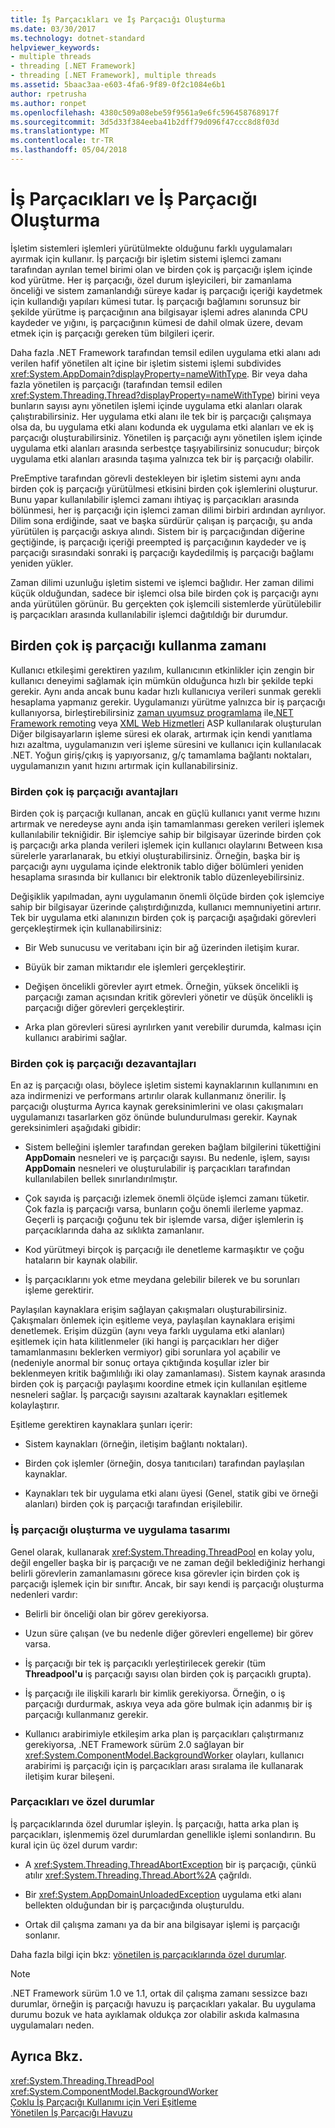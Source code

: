 ```yaml
---
title: İş Parçacıkları ve İş Parçacığı Oluşturma
ms.date: 03/30/2017
ms.technology: dotnet-standard
helpviewer_keywords:
- multiple threads
- threading [.NET Framework]
- threading [.NET Framework], multiple threads
ms.assetid: 5baac3aa-e603-4fa6-9f89-0f2c1084e6b1
author: rpetrusha
ms.author: ronpet
ms.openlocfilehash: 4380c509a08ebe59f9561a9e6fc596458768917f
ms.sourcegitcommit: 3d5d33f384eeba41b2dff79d096f47ccc8d8f03d
ms.translationtype: MT
ms.contentlocale: tr-TR
ms.lasthandoff: 05/04/2018
---
```

# <a name="threads-and-threading"></a>İş Parçacıkları ve İş Parçacığı Oluşturma
İşletim sistemleri işlemleri yürütülmekte olduğunu farklı uygulamaları ayırmak için kullanır. İş parçacığı bir işletim sistemi işlemci zamanı tarafından ayrılan temel birimi olan ve birden çok iş parçacığı işlem içinde kod yürütme. Her iş parçacığı, özel durum işleyicileri, bir zamanlama önceliği ve sistem zamanlandığı süreye kadar iş parçacığı içeriği kaydetmek için kullandığı yapıları kümesi tutar. İş parçacığı bağlamını sorunsuz bir şekilde yürütme iş parçacığının ana bilgisayar işlemi adres alanında CPU kaydeder ve yığını, iş parçacığının kümesi de dahil olmak üzere, devam etmek için iş parçacığı gereken tüm bilgileri içerir.  
  
 Daha fazla .NET Framework tarafından temsil edilen uygulama etki alanı adı verilen hafif yönetilen alt içine bir işletim sistemi işlemi subdivides <xref:System.AppDomain?displayProperty=nameWithType>. Bir veya daha fazla yönetilen iş parçacığı (tarafından temsil edilen <xref:System.Threading.Thread?displayProperty=nameWithType>) birini veya bunların sayısı aynı yönetilen işlemi içinde uygulama etki alanları olarak çalıştırabilirsiniz. Her uygulama etki alanı ile tek bir iş parçacığı çalışmaya olsa da, bu uygulama etki alanı kodunda ek uygulama etki alanları ve ek iş parçacığı oluşturabilirsiniz. Yönetilen iş parçacığı aynı yönetilen işlem içinde uygulama etki alanları arasında serbestçe taşıyabilirsiniz sonucudur; birçok uygulama etki alanları arasında taşıma yalnızca tek bir iş parçacığı olabilir.  
  
 PreEmptive tarafından görevli destekleyen bir işletim sistemi aynı anda birden çok iş parçacığı yürütülmesi etkisini birden çok işlemlerini oluşturur. Bunu yapar kullanılabilir işlemci zamanı ihtiyaç iş parçacıkları arasında bölünmesi, her iş parçacığı için işlemci zaman dilimi birbiri ardından ayrılıyor. Dilim sona erdiğinde, saat ve başka sürdürür çalışan iş parçacığı, şu anda yürütülen iş parçacığı askıya alındı. Sistem bir iş parçacığından diğerine geçtiğinde, iş parçacığı içeriği preempted iş parçacığının kaydeder ve iş parçacığı sırasındaki sonraki iş parçacığı kaydedilmiş iş parçacığı bağlamı yeniden yükler.  
  
 Zaman dilimi uzunluğu işletim sistemi ve işlemci bağlıdır. Her zaman dilimi küçük olduğundan, sadece bir işlemci olsa bile birden çok iş parçacığı aynı anda yürütülen görünür. Bu gerçekten çok işlemcili sistemlerde yürütülebilir iş parçacıkları arasında kullanılabilir işlemci dağıtıldığı bir durumdur.  
  
## <a name="when-to-use-multiple-threads"></a>Birden çok iş parçacığı kullanma zamanı  
 Kullanıcı etkileşimi gerektiren yazılım, kullanıcının etkinlikler için zengin bir kullanıcı deneyimi sağlamak için mümkün olduğunca hızlı bir şekilde tepki gerekir. Aynı anda ancak bunu kadar hızlı kullanıcıya verileri sunmak gerekli hesaplama yapmanız gerekir. Uygulamanızı yürütme yalnızca bir iş parçacığı kullanıyorsa, birleştirebilirsiniz [zaman uyumsuz programlama](../../../docs/standard/asynchronous-programming-patterns/calling-synchronous-methods-asynchronously.md) ile[.NET Framework remoting](https://msdn.microsoft.com/library/eccb1d31-0a22-417a-97fd-f4f1f3aa4462) veya [XML Web Hizmetleri](https://msdn.microsoft.com/library/1e64af78-d705-4384-b08d-591a45f4379c) ASP kullanılarak oluşturulan Diğer bilgisayarların işleme süresi ek olarak, artırmak için kendi yanıtlama hızı azaltma, uygulamanızın veri işleme süresini ve kullanıcı için kullanılacak .NET. Yoğun giriş/çıkış iş yapıyorsanız, g/ç tamamlama bağlantı noktaları, uygulamanızın yanıt hızını artırmak için kullanabilirsiniz.  
  
### <a name="advantages-of-multiple-threads"></a>Birden çok iş parçacığı avantajları  
 Birden çok iş parçacığı kullanan, ancak en güçlü kullanıcı yanıt verme hızını artırmak ve neredeyse aynı anda işin tamamlanması gereken verileri işlemek kullanılabilir tekniğidir. Bir işlemciye sahip bir bilgisayar üzerinde birden çok iş parçacığı arka planda verileri işlemek için kullanıcı olaylarını Between kısa sürelerle yararlanarak, bu etkiyi oluşturabilirsiniz. Örneğin, başka bir iş parçacığı aynı uygulama içinde elektronik tablo diğer bölümleri yeniden hesaplama sırasında bir kullanıcı bir elektronik tablo düzenleyebilirsiniz.  
  
 Değişiklik yapılmadan, aynı uygulamanın önemli ölçüde birden çok işlemciye sahip bir bilgisayar üzerinde çalıştırdığınızda, kullanıcı memnuniyetini artırır. Tek bir uygulama etki alanınızın birden çok iş parçacığı aşağıdaki görevleri gerçekleştirmek için kullanabilirsiniz:  
  
-   Bir Web sunucusu ve veritabanı için bir ağ üzerinden iletişim kurar.  
  
-   Büyük bir zaman miktarıdır ele işlemleri gerçekleştirir.  
  
-   Değişen öncelikli görevler ayırt etmek. Örneğin, yüksek öncelikli iş parçacığı zaman açısından kritik görevleri yönetir ve düşük öncelikli iş parçacığı diğer görevleri gerçekleştirir.  
  
-   Arka plan görevleri süresi ayrılırken yanıt verebilir durumda, kalması için kullanıcı arabirimi sağlar.  
  
### <a name="disadvantages-of-multiple-threads"></a>Birden çok iş parçacığı dezavantajları  
 En az iş parçacığı olası, böylece işletim sistemi kaynaklarının kullanımını en aza indirmenizi ve performans artırılır olarak kullanmanız önerilir. İş parçacığı oluşturma Ayrıca kaynak gereksinimlerini ve olası çakışmaları uygulamanızı tasarlarken göz önünde bulundurulması gerekir. Kaynak gereksinimleri aşağıdaki gibidir:  
  
-   Sistem belleğini işlemler tarafından gereken bağlam bilgilerini tükettiğini **AppDomain** nesneleri ve iş parçacığı sayısı. Bu nedenle, işlem, sayısı **AppDomain** nesneleri ve oluşturulabilir iş parçacıkları tarafından kullanılabilen bellek sınırlandırılmıştır.  
  
-   Çok sayıda iş parçacığı izlemek önemli ölçüde işlemci zamanı tüketir. Çok fazla iş parçacığı varsa, bunların çoğu önemli ilerleme yapmaz. Geçerli iş parçacığı çoğunu tek bir işlemde varsa, diğer işlemlerin iş parçacıklarında daha az sıklıkta zamanlanır.  
  
-   Kod yürütmeyi birçok iş parçacığı ile denetleme karmaşıktır ve çoğu hataların bir kaynak olabilir.  
  
-   İş parçacıklarını yok etme meydana gelebilir bilerek ve bu sorunları işleme gerektirir.  
  
 Paylaşılan kaynaklara erişim sağlayan çakışmaları oluşturabilirsiniz. Çakışmaları önlemek için eşitleme veya, paylaşılan kaynaklara erişimi denetlemek. Erişim düzgün (aynı veya farklı uygulama etki alanları) eşitlemek için hata kilitlenmeler (iki hangi iş parçacıkları her diğer tamamlanmasını beklerken vermiyor) gibi sorunlara yol açabilir ve (nedeniyle anormal bir sonuç ortaya çıktığında koşullar izler bir beklenmeyen kritik bağımlılığı iki olay zamanlaması). Sistem kaynak arasında birden çok iş parçacığı paylaşımı koordine etmek için kullanılan eşitleme nesneleri sağlar. İş parçacığı sayısını azaltarak kaynakları eşitlemek kolaylaştırır.  
  
 Eşitleme gerektiren kaynaklara şunları içerir:  
  
-   Sistem kaynakları (örneğin, iletişim bağlantı noktaları).  
  
-   Birden çok işlemler (örneğin, dosya tanıtıcıları) tarafından paylaşılan kaynaklar.  
  
-   Kaynakları tek bir uygulama etki alanı üyesi (Genel, statik gibi ve örneği alanları) birden çok iş parçacığı tarafından erişilebilir.  
  
### <a name="threading-and-application-design"></a>İş parçacığı oluşturma ve uygulama tasarımı  
 Genel olarak, kullanarak <xref:System.Threading.ThreadPool> en kolay yolu, değil engeller başka bir iş parçacığı ve ne zaman değil beklediğiniz herhangi belirli görevlerin zamanlamasını görece kısa görevler için birden çok iş parçacığı işlemek için bir sınıftır. Ancak, bir sayı kendi iş parçacığı oluşturma nedenleri vardır:  
  
-   Belirli bir önceliği olan bir görev gerekiyorsa.  
  
-   Uzun süre çalışan (ve bu nedenle diğer görevleri engelleme) bir görev varsa.  
  
-   İş parçacığı bir tek iş parçacıklı yerleştirilecek gerekir (tüm **Threadpool'u** iş parçacığı sayısı olan birden çok iş parçacıklı grupta).  
  
-   İş parçacığı ile ilişkili kararlı bir kimlik gerekiyorsa. Örneğin, o iş parçacığı durdurmak, askıya veya ada göre bulmak için adanmış bir iş parçacığı kullanmanız gerekir.  
  
-   Kullanıcı arabirimiyle etkileşim arka plan iş parçacıkları çalıştırmanız gerekiyorsa, .NET Framework sürüm 2.0 sağlayan bir <xref:System.ComponentModel.BackgroundWorker> olayları, kullanıcı arabirimi iş parçacığı için iş parçacıkları arası sıralama ile kullanarak iletişim kurar bileşeni.  
  
### <a name="threading-and-exceptions"></a>Parçacıkları ve özel durumlar  
 İş parçacıklarında özel durumlar işleyin. İş parçacığı, hatta arka plan iş parçacıkları, işlenmemiş özel durumlardan genellikle işlemi sonlandırın. Bu kural için üç özel durum vardır:  
  
-   A <xref:System.Threading.ThreadAbortException> bir iş parçacığı, çünkü atılır <xref:System.Threading.Thread.Abort%2A> çağrıldı.  
  
-   Bir <xref:System.AppDomainUnloadedException> uygulama etki alanı bellekten olduğundan bir iş parçacığında oluşturuldu.  
  
-   Ortak dil çalışma zamanı ya da bir ana bilgisayar işlemi iş parçacığı sonlanır.  
  
 Daha fazla bilgi için bkz: [yönetilen iş parçacıklarında özel durumlar](../../../docs/standard/threading/exceptions-in-managed-threads.md).  
  
> [!NOTE]
>  .NET Framework sürüm 1.0 ve 1.1, ortak dil çalışma zamanı sessizce bazı durumlar, örneğin iş parçacığı havuzu iş parçacıkları yakalar. Bu uygulama durumu bozuk ve hata ayıklamak oldukça zor olabilir askıda kalmasına uygulamaları neden.  
  
## <a name="see-also"></a>Ayrıca Bkz.  
 <xref:System.Threading.ThreadPool>  
 <xref:System.ComponentModel.BackgroundWorker>  
 [Çoklu İş Parçacığı Kullanımı için Veri Eşitleme](../../../docs/standard/threading/synchronizing-data-for-multithreading.md)  
 [Yönetilen İş Parçacığı Havuzu](../../../docs/standard/threading/the-managed-thread-pool.md)
